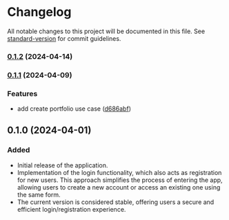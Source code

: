# Changelog

All notable changes to this project will be documented in this file. See [standard-version](https://github.com/conventional-changelog/standard-version) for commit guidelines.

### [0.1.2](https://github.com/eufelipe/log-finance-nextjs/compare/v0.1.1...v0.1.2) (2024-04-14)

### [0.1.1](https://github.com/eufelipe/log-finance-nextjs/compare/v0.1.0...v0.1.1) (2024-04-09)


### Features

* add create portfolio use case ([d686abf](https://github.com/eufelipe/log-finance-nextjs/commit/d686abf23709abb8b2c2a305624178ffd2951a97))

## 0.1.0 (2024-04-01)

### Added
- Initial release of the application.
- Implementation of the login functionality, which also acts as registration for new users. This approach simplifies the process of entering the app, allowing users to create a new account or access an existing one using the same form.
- The current version is considered stable, offering users a secure and efficient login/registration experience.
